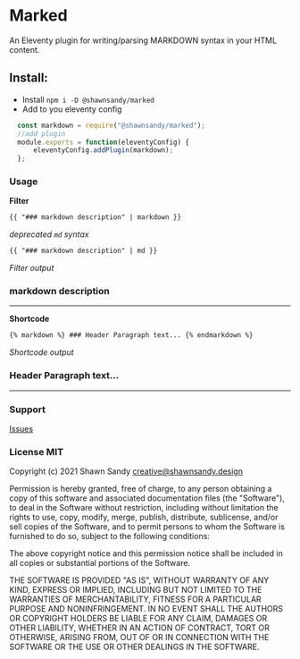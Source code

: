 # Marked

An Eleventy plugin for writing/parsing MARKDOWN syntax in your HTML content.

## Install:

* Install `npm i -D @shawnsandy/marked`
* Add to you eleventy config

``` js
  const markdown = require("@shawnsandy/marked");
  //add plugin
  module.exports = function(eleventyConfig) {
      eleventyConfig.addPlugin(markdown);
  };
```

### Usage

**Filter**

``` html
{{ "### markdown description" | markdown }}
```

*deprecated `md` syntax*

``` html
{{ "### markdown description" | md }}
```

*Filter output*

### markdown description

----

**Shortcode**

``` html
{% markdown %} ### Header Paragraph text... {% endmarkdown %}
```

*Shortcode output*

### Header Paragraph text...

----

### Support

[Issues](https://github.com/shawn-sandy/ideas/issues)

### License MIT

Copyright (c) 2021 Shawn Sandy creative@shawnsandy.design

Permission is hereby granted, free of charge, to any person obtaining a copy
of this software and associated documentation files (the "Software"), to deal
in the Software without restriction, including without limitation the rights
to use, copy, modify, merge, publish, distribute, sublicense, and/or sell
copies of the Software, and to permit persons to whom the Software is
furnished to do so, subject to the following conditions:

The above copyright notice and this permission notice shall be included in all
copies or substantial portions of the Software.

THE SOFTWARE IS PROVIDED "AS IS", WITHOUT WARRANTY OF ANY KIND, EXPRESS OR IMPLIED, INCLUDING BUT NOT LIMITED TO THE WARRANTIES OF MERCHANTABILITY, FITNESS FOR A PARTICULAR PURPOSE AND NONINFRINGEMENT. IN NO EVENT SHALL THE AUTHORS OR COPYRIGHT HOLDERS BE LIABLE FOR ANY CLAIM, DAMAGES OR OTHER LIABILITY, WHETHER IN AN ACTION OF CONTRACT, TORT OR OTHERWISE, ARISING FROM, OUT OF OR IN CONNECTION WITH THE SOFTWARE OR THE USE OR OTHER DEALINGS IN THE SOFTWARE.
